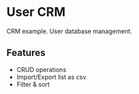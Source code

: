 # User CRM

CRM example. User database management.

## Features

- CRUD operations
- Import/Export list as csv
- Filter & sort

